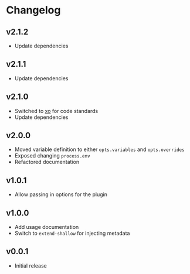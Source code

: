 # Changelog

## v2.1.2

- Update dependencies

## v2.1.1

- Update dependencies

## v2.1.0

- Switched to [xo](https://www.npmjs.com/package/xo) for code standards
- Update dependencies

## v2.0.0

- Moved variable definition to either `opts.variables` and `opts.overrides`
- Exposed changing `process.env`
- Refactored documentation

## v1.0.1

- Allow passing in options for the plugin

## v1.0.0

- Add usage documentation
- Switch to `extend-shallow` for injecting metadata

## v0.0.1

- Initial release
